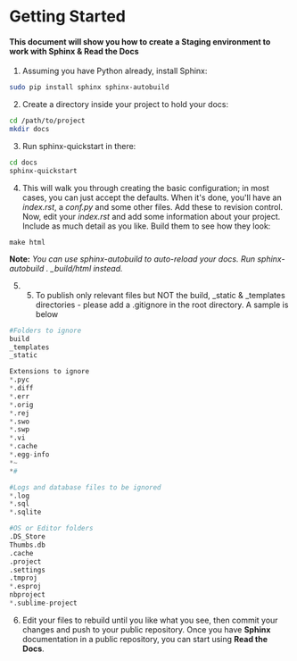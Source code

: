 <h1>Getting Started</h1>

<h4> This document will show you how to create a Staging environment to work with Sphinx & Read the Docs </h4>

1. Assuming you have Python already, install Sphinx:

```bash
sudo pip install sphinx sphinx-autobuild
```

2. Create a directory inside your project to hold your docs:

```bash
cd /path/to/project
mkdir docs
```

3. Run sphinx-quickstart in there:

```bash
cd docs
sphinx-quickstart
```

4. This will walk you through creating the basic configuration; in most cases, you can just accept the defaults. When it's done, you'll have an *index.rst*, a *conf.py* and some other files. Add these to revision control. Now, edit your *index.rst* and add some information about your project. Include as much detail as you like. Build them to see how they look:

```
make html
```

**Note:** *You can use sphinx-autobuild to auto-reload your docs. Run sphinx-autobuild . _build/html instead.*


5. 5. To publish only relevant files but NOT the build, _static & _templates directories - please add a .gitignore in the root directory. A sample is below

```python
#Folders to ignore
build
_templates
_static

Extensions to ignore
*.pyc
*.diff
*.err
*.orig
*.rej
*.swo
*.swp
*.vi
*.cache
*.egg-info
*~
*#

#Logs and database files to be ignored
*.log
*.sql
*.sqlite

#OS or Editor folders
.DS_Store
Thumbs.db
.cache
.project
.settings
.tmproj
*.esproj
nbproject
*.sublime-project
```

6. Edit your files to rebuild until you like what you see, then commit your changes and push to your public repository. Once you have **Sphinx** documentation in a public repository, you can start using **Read the Docs**.
